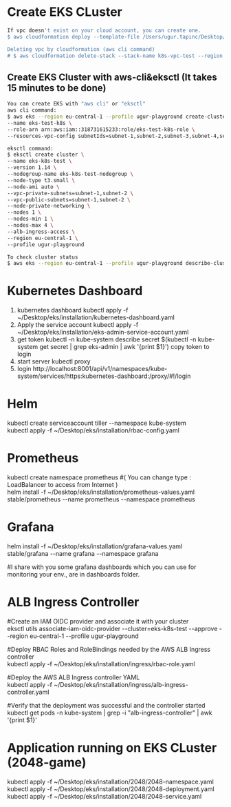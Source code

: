 # Create EKS CLuster
```bash
If vpc doesn't exist on your cloud account, you can create one.
$ aws cloudformation deploy --template-file /Users/ugur.tapinc/Desktop/scripts/CloudFormation/twosubnet.yaml --stack-name k8s-vpc-test --region eu-central-1 --profile ugur-playground

Deleting vpc by cloudformation (aws cli command)
# $ aws cloudformation delete-stack --stack-name k8s-vpc-test --region eu-central-1 --profile ugur-playground
```
## Create EKS Cluster with aws-cli&eksctl (It takes 15 minutes to be done)
```bash
You can create EKS with "aws cli" or "eksctl"
aws cli command:
$ aws eks --region eu-central-1 --profile ugur-playground create-cluster \
--name eks-test-k8s \
--role-arn arn:aws:iam::318731615233:role/eks-test-k8s-role \
--resources-vpc-config subnetIds=subnet-1,subnet-2,subnet-3,subnet-4,securityGroupIds=sg-0851e8b0ced328e50

eksctl command:
$ eksctl create cluster \
--name eks-k8s-test \
--version 1.14 \
--nodegroup-name eks-k8s-test-nodegroup \
--node-type t3.small \
--node-ami auto \
--vpc-private-subnets=subnet-1,subnet-2 \
--vpc-public-subnets=subnet-1,subnet-2 \
--node-private-networking \
--nodes 1 \
--nodes-min 1 \
--nodes-max 4 \
--alb-ingress-access \
--region eu-central-1 \
--profile ugur-playground

To check cluster status
$ aws eks --region eu-central-1 --profile ugur-playground describe-cluster --name eks-test-k8s --query cluster.status
```
# Kubernetes Dashboard 
1) kubernetes dashboard
kubectl apply  -f ~/Desktop/eks/installation/kubernetes-dashboard.yaml
2) Apply the service account
kubectl apply -f ~/Desktop/eks/installation/eks-admin-service-account.yaml
3) get token 
kubectl -n kube-system describe secret $(kubectl -n kube-system get secret | grep eks-admin | awk '{print $1}')
copy token to login 
4) start server 
kubectl proxy
5) login 
http://localhost:8001/api/v1/namespaces/kube-system/services/https:kubernetes-dashboard:/proxy/#!/login

# Helm
kubectl create serviceaccount tiller --namespace kube-system \
kubectl apply -f ~/Desktop/eks/installation/rbac-config.yaml

# Prometheus
kubectl create namespace prometheus #( You can change type : LoadBalancer to access from Internet )\
helm install -f ~/Desktop/eks/installation/prometheus-values.yaml stable/prometheus --name prometheus --namespace prometheus

# Grafana 
helm install -f ~/Desktop/eks/installation/grafana-values.yaml stable/grafana --name grafana --namespace grafana 

#I share with you some grafana dashboards which you can use for monitoring your env., are in dashboards folder.

# ALB Ingress Controller

#Create an IAM OIDC provider and associate it with your cluster \
eksctl utils associate-iam-oidc-provider --cluster=eks-k8s-test --approve --region eu-central-1 --profile ugur-playground

#Deploy RBAC Roles and RoleBindings needed by the AWS ALB Ingress controller \
kubectl apply -f ~/Desktop/eks/installation/ingress/rbac-role.yaml

#Deploy the AWS ALB Ingress controller YAML \
kubectl apply -f ~/Desktop/eks/installation/ingress/alb-ingress-controller.yaml

#Verify that the deployment was successful and the controller started \
kubectl get pods -n kube-system | grep -i "alb-ingress-controller" | awk '{print $1}'

# Application running on EKS CLuster (2048-game)
kubectl apply -f ~/Desktop/eks/installation/2048/2048-namespace.yaml \
kubectl apply -f ~/Desktop/eks/installation/2048/2048-deployment.yaml \
kubectl apply -f ~/Desktop/eks/installation/2048/2048-service.yaml
